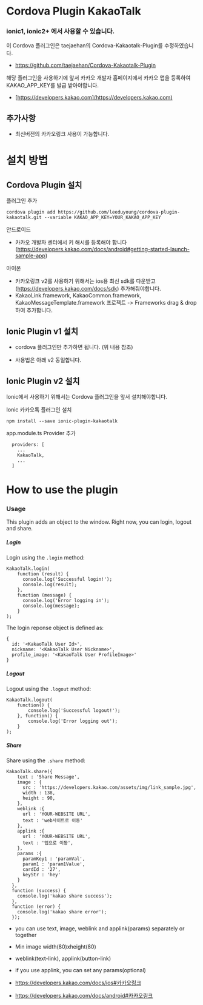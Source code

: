 Cordova Plugin KakaoTalk
========================

### ionic1, ionic2+ 에서 사용할 수 있습니다.

이 Cordova 플러그인은 taejaehan의 Cordova-Kakaotalk-Plugin를 수정하였습니다.

 - https://github.com/taejaehan/Cordova-Kakaotalk-Plugin

해당 플러그인을 사용하기에 앞서 카카오 개발자 홈페이지에서 카카오 앱을 등록하여 KAKAO_APP_KEY를 발급 받아야합니다.

- [https://developers.kakao.com](https://developers.kakao.com)

## 추가사항

- 최신버전의 카카오링크 사용이 가능합니다.

설치 방법
========================

## Cordova Plugin 설치

플러그인 추가
```
cordova plugin add https://github.com/leeduyoung/cordova-plugin-kakaotalk.git --variable KAKAO_APP_KEY=YOUR_KAKAO_APP_KEY
```

안드로이드

* 카카오 개발자 센터에서 키 해시를 등록해야 합니다 (https://developers.kakao.com/docs/android#getting-started-launch-sample-app)

아이폰
 
* 카카오링크 v2를 사용하기 위해서는 ios용 최신 sdk를 다운받고(https://developers.kakao.com/docs/sdk) 추가해줘야합니다.
* KakaoLink.framework, KakaoCommon.framework, KakaoMessageTemplate.framework 프로젝트 -> Frameworks drag & drop 하여 추가합니다.

## Ionic Plugin v1 설치

* cordova 플러그인만 추가하면 됩니다. (위 내용 참조)

* 사용법은 아래 v2  동일합니다.

## Ionic Plugin v2 설치
Ionic에서 사용하기 위해서는 Cordova 플러그인을 앞서 설치해야합니다.

Ionic 카카오톡 플러그인 설치

```
npm install --save ionic-plugin-kakaotalk
```

app.module.ts Provider 추가

```
  providers: [
    ...
    KakaoTalk,
    ...
  ]
```

How to use the plugin
========================

### Usage

This plugin adds an object to the window. Right now, you can login, logout and share.

##### Login

Login using the `.login` method:
```
KakaoTalk.login(
    function (result) {
      console.log('Successful login!');
      console.log(result);
    },
    function (message) {
      console.log('Error logging in');
      console.log(message);
    }
);
```

The login reponse object is defined as:
```
{
  id: '<KakaoTalk User Id>',
  nickname: '<KakaoTalk User Nickname>',
  profile_image: '<KakaoTalk User ProfileImage>'
}
```

##### Logout

Logout using the `.logout` method:
```
KakaoTalk.logout(
	function() {
		console.log('Successful logout!');
	}, function() {
		console.log('Error logging out');
	}
);
```

##### Share

Share using the `.share` method:
```
KakaoTalk.share({
    text : 'Share Message',
    image : {
      src : 'https://developers.kakao.com/assets/img/link_sample.jpg',
      width : 138, 
      height : 90,
    },
    weblink :{
      url : 'YOUR-WEBSITE URL',
      text : 'web사이트로 이동'
    },
    applink :{
      url : 'YOUR-WEBSITE URL', 
      text : '앱으로 이동',
    },
    params :{
      paramKey1 : 'paramVal',
      param1 : 'param1Value',
      cardId : '27',
      keyStr : 'hey'
    }
  },
  function (success) {
    console.log('kakao share success');
  },
  function (error) {
    console.log('kakao share error');
  });
```

- you can use text, image, weblink and applink(params) separately or together
- Min image width(80)xheight(80)
- weblink(text-link), applink(button-link)
- if you use applink, you can set any params(optional)

- https://developers.kakao.com/docs/ios#카카오링크
- https://developers.kakao.com/docs/android#카카오링크
